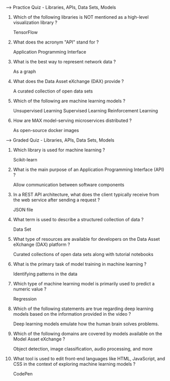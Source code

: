 --> Practice Quiz - Libraries, APIs, Data Sets, Models

1. Which of the following libraries is NOT mentioned as a high-level visualization library ?

    TensorFlow

2. What does the acronym "API" stand for ?

    Application Programming Interface 

3. What is the best way to represent network data ? 

    As a graph

4. What does the Data Asset eXchange (DAX) provide ?

    A curated collection of open data sets

5. Which of the following are machine learning models ? 

    Unsupervised Learning
    Supervised Learning
    Reinforcement Learning

6. How are MAX model-serving microservices distributed ?

    As open-source docker images



--> Graded Quiz - Libraries, APIs, Data Sets, Models

1. Which library is used for machine learning ?

    Scikit-learn

2. What is the main purpose of an Application Programming Interface (API) ?

    Allow communication between software components

3. In a REST API architecture, what does the client typically receive from the web service  after sending a request ?

    JSON file

4. What term is used to describe a structured collection of data ?

    Data Set

5. What type of resources are available for developers on the Data Asset eXchange (DAX) platform ?

    Curated collections of open data sets along with tutorial notebooks

6. What is the primary task of model training in machine learning ?

    Identifying patterns in the data

7. Which type of machine learning model is primarily used to predict a numeric value ?

    Regression

8. Which of the following statements are true regarding deep learning models based on the information provided in the video ?

    Deep learning models emulate how the human brain solves problems.

9. Which of the following domains are covered by models available on the Model Asset eXchange ?

    Object detection, image classification, audio processing, and more

10. What tool is used to edit front-end languages like HTML, JavaScript, and CSS in the context of exploring machine learning models ?

    CodePen